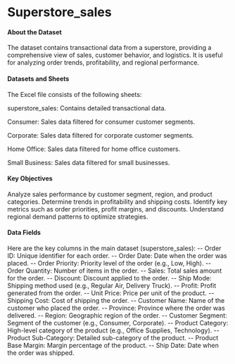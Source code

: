 # Superstore_sales

#### About the Dataset
The dataset contains transactional data from a superstore, providing a comprehensive view of sales, customer behavior, and logistics. It is useful for analyzing order trends, profitability, and regional performance.

#### Datasets and Sheets
The Excel file consists of the following sheets:

superstore_sales: Contains detailed transactional data.

Consumer: Sales data filtered for consumer customer segments.

Corporate: Sales data filtered for corporate customer segments.

Home Office: Sales data filtered for home office customers.

Small Business: Sales data filtered for small businesses.

#### Key Objectives
Analyze sales performance by customer segment, region, and product categories.
Determine trends in profitability and shipping costs.
Identify key metrics such as order priorities, profit margins, and discounts.
Understand regional demand patterns to optimize strategies.

#### Data Fields
Here are the key columns in the main dataset (superstore_sales):
-- Order ID: Unique identifier for each order.
-- Order Date: Date when the order was placed.
-- Order Priority: Priority level of the order (e.g., Low, High).
-- Order Quantity: Number of items in the order.
-- Sales: Total sales amount for the order.
-- Discount: Discount applied to the order.
-- Ship Mode: Shipping method used (e.g., Regular Air, Delivery Truck).
-- Profit: Profit generated from the order.
-- Unit Price: Price per unit of the product.
-- Shipping Cost: Cost of shipping the order.
-- Customer Name: Name of the customer who placed the order.
-- Province: Province where the order was delivered.
-- Region: Geographic region of the order.
-- Customer Segment: Segment of the customer (e.g., Consumer, Corporate).
-- Product Category: High-level category of the product (e.g., Office Supplies, Technology).
-- Product Sub-Category: Detailed sub-category of the product.
-- Product Base Margin: Margin percentage of the product.
-- Ship Date: Date when the order was shipped.
